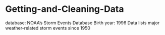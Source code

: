 # Getting-and-Cleaning-Data

database: NOAA’s Storm Events Database
Birth year: 1996
Data lists major weather-related storm events since 1950
